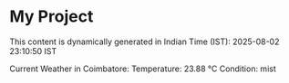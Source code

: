 # My Project

This content is dynamically generated in Indian Time (IST): 2025-08-02 23:10:50 IST


Current Weather in Coimbatore:
Temperature: 23.88 °C
Condition: mist

